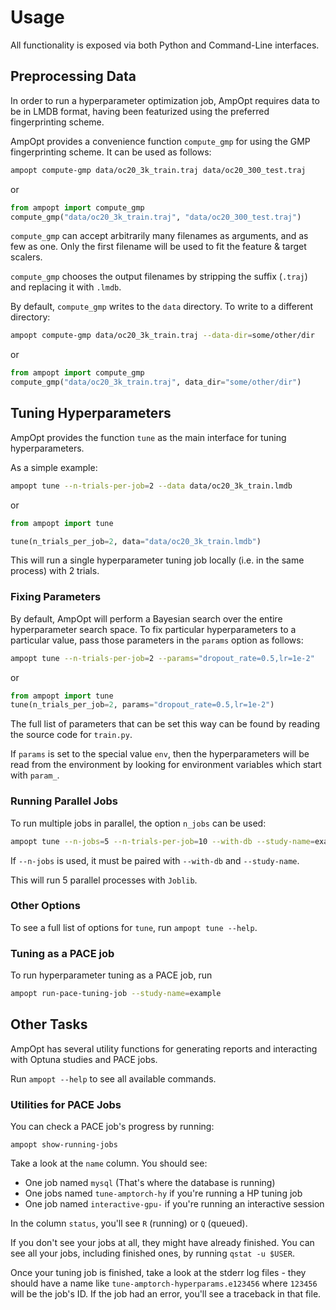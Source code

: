 # Usage

All functionality is exposed via both Python and Command-Line interfaces.

## Preprocessing Data

In order to run a hyperparameter optimization job, AmpOpt requires data to be
in LMDB format, having been featurized using the preferred fingerprinting scheme.

AmpOpt provides a convenience function `compute_gmp` for using the GMP
fingerprinting scheme. It can be used as follows:

```bash
ampopt compute-gmp data/oc20_3k_train.traj data/oc20_300_test.traj
```

or

```python
from ampopt import compute_gmp
compute_gmp("data/oc20_3k_train.traj", "data/oc20_300_test.traj")
```

`compute_gmp` can accept arbitrarily many filenames as arguments, and as few as
one. Only the first filename will be used to fit the feature & target scalers.

`compute_gmp` chooses the output filenames by stripping the suffix (`.traj`)
and replacing it with `.lmdb`.

By default, `compute_gmp` writes to the `data` directory. To write to a
different directory:

```bash
ampopt compute-gmp data/oc20_3k_train.traj --data-dir=some/other/dir
```

or

```python
from ampopt import compute_gmp
compute_gmp("data/oc20_3k_train.traj", data_dir="some/other/dir")
```


## Tuning Hyperparameters

AmpOpt provides the function `tune` as the main interface for tuning
hyperparameters.

As a simple example:

```bash
ampopt tune --n-trials-per-job=2 --data data/oc20_3k_train.lmdb
```

or

```python
from ampopt import tune

tune(n_trials_per_job=2, data="data/oc20_3k_train.lmdb")
```

This will run a single hyperparameter tuning job locally (i.e. in the same
process) with 2 trials.

### Fixing Parameters

By default, AmpOpt will perform a Bayesian search over the entire hyperparameter
search space. To fix particular hyperparameters to a particular value, pass
those parameters in the `params` option as follows:

```bash
ampopt tune --n-trials-per-job=2 --params="dropout_rate=0.5,lr=1e-2"
```

or

```python
from ampopt import tune
tune(n_trials_per_job=2, params="dropout_rate=0.5,lr=1e-2")
```

The full list of parameters that can be set this way can be found by reading
the source code for `train.py`.

If `params` is set to the special value `env`, then the hyperparameters will
be read from the environment by looking for environment variables which start
with `param_`.

### Running Parallel Jobs

To run multiple jobs in parallel, the option `n_jobs` can be used:

```bash
ampopt tune --n-jobs=5 --n-trials-per-job=10 --with-db --study-name=example
```

If `--n-jobs` is used, it must be paired with `--with-db` and `--study-name`.

This will run 5 parallel processes with `Joblib`.

### Other Options

To see a full list of options for `tune`, run `ampopt tune --help`.

### Tuning as a PACE job

To run hyperparameter tuning as a PACE job, run

```bash
ampopt run-pace-tuning-job --study-name=example
```

## Other Tasks

AmpOpt has several utility functions for generating reports and interacting with
Optuna studies and PACE jobs.

Run `ampopt --help` to see all available commands.

### Utilities for PACE Jobs


You can check a PACE job's progress by running:

```
ampopt show-running-jobs
```

Take a look at the `name` column. You should see:

- One job named `mysql` (That's where the database is running)
- One jobs named `tune-amptorch-hy` if you're running a HP tuning job
- One job named `interactive-gpu-` if you're running an interactive session

In the column `status`, you'll see `R` (running) or `Q` (queued).

If you don't see your jobs at all, they might have already finished. You can
see all your jobs, including finished ones, by running `qstat -u $USER`.

Once your tuning job is finished, take a look at the stderr log files - they
should have a name like `tune-amptorch-hyperparams.e123456` where `123456` will
be the job's ID. If the job had an error, you'll see a traceback in that file.
